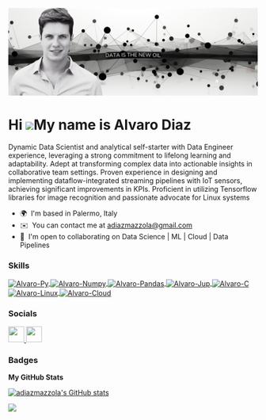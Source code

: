 ![Banner](https://github.com/adiazmazzola/adiazmazzola/blob/main/Images/BannerGitHub.png)

Hi ![](https://user-images.githubusercontent.com/18350557/176309783-0785949b-9127-417c-8b55-ab5a4333674e.gif)My name is Alvaro Diaz
===================================================================================================================================

Dynamic Data Scientist and analytical self-starter with Data Engineer experience, leveraging a strong commitment to lifelong learning and adaptability. Adept at transforming complex data into actionable insights in collaborative team settings. Proven experience in designing and implementing dataflow-integrated streaming pipelines with IoT sensors, achieving significant improvements in KPIs. Proficient in utilizing Tensorflow libraries for image recognition and passionate advocate for Linux systems

* 🌍  I'm based in Palermo, Italy
* ✉️  You can contact me at [adiazmazzola@gmail.com](mailto:adiazmazzola@gmail.com)
* 🤝  I'm open to collaborating on Data Science | ML | Cloud | Data Pipelines

### Skills


<div style="display: inline_block"><en>

<a href="https://www.python.org/" target="_blank">
    <img align="center" alt="Alvaro-Py" height="30" width="40" src="https://cdn.jsdelivr.net/gh/devicons/devicon/icons/python/python-original.svg">
</a>
<a href="https://numpy.org/" target="_blank">
    <img align="center" alt="Alvaro-Numpy" height="30" width="40" src="https://cdn.jsdelivr.net/gh/devicons/devicon/icons/numpy/numpy-original.svg">
</a>
<a href="https://pandas.pydata.org/" target="_blank">
    <img align="center" alt="Alvaro-Pandas" height="30" width="40" src="https://cdn.jsdelivr.net/gh/devicons/devicon/icons/pandas/pandas-original.svg">
</a>
<a href="https://jupyter.org/" target="_blank">
    <img align="center" alt="Alvaro-Jup" height="30" width="40" src="https://cdn.jsdelivr.net/gh/devicons/devicon/icons/jupyter/jupyter-original-wordmark.svg">
</a>
<a href="https://devdocs.io/c/" target="_blank">
    <img align="center" alt="Alvaro-C" height="30" width="40" src="https://cdn.jsdelivr.net/gh/devicons/devicon/icons/c/c-original.svg">
</a>
<a href="https://www.linux.org/" target="_blank">
    <img align="center" alt="Alvaro-Linux" height="30" width="40" src="https://cdn.jsdelivr.net/gh/devicons/devicon/icons/linux/linux-original.svg">
</a>
<a href="https://cloud.google.com/docs/" target="_blank">
    <img align="center" alt="Alvaro-Cloud" height="30" width="40" src="https://cdn.jsdelivr.net/gh/devicons/devicon/icons/googlecloud/googlecloud-original.svg">
</a>


</div>
  

### Socials

<p align="left"> <a href="https://www.github.com/adiazmazzola" target="_blank" rel="noreferrer"> <picture> <source media="(prefers-color-scheme: dark)" srcset="https://raw.githubusercontent.com/danielcranney/readme-generator/main/public/icons/socials/github-dark.svg" /> <source media="(prefers-color-scheme: light)" srcset="https://raw.githubusercontent.com/danielcranney/readme-generator/main/public/icons/socials/github.svg" /> <img src="https://raw.githubusercontent.com/danielcranney/readme-generator/main/public/icons/socials/github.svg" width="32" height="32" /> </picture> </a> <a href="https://www.linkedin.com/in/alvaro-arturo-diaz-a2a4552a1/" target="_blank" rel="noreferrer"> <picture> <source media="(prefers-color-scheme: dark)" srcset="https://raw.githubusercontent.com/danielcranney/readme-generator/main/public/icons/socials/linkedin-dark.svg" /> <source media="(prefers-color-scheme: light)" srcset="https://raw.githubusercontent.com/danielcranney/readme-generator/main/public/icons/socials/linkedin.svg" /> <img src="https://raw.githubusercontent.com/danielcranney/readme-generator/main/public/icons/socials/linkedin.svg" width="32" height="32" /> </picture> </a></p>

### Badges

<b>My GitHub Stats</b>

<a href="http://www.github.com/adiazmazzola"><img src="https://github-readme-stats.vercel.app/api?username=adiazmazzola&show_icons=true&hide=&count_private=true&title_color=0891b2&text_color=ffffff&icon_color=0891b2&bg_color=1c1917&hide_border=true&show_icons=true" alt="adiazmazzola's GitHub stats" /></a>

<a href="http://www.github.com/adiazmazzola"><img src="https://github-readme-streak-stats.herokuapp.com/?user=adiazmazzola&stroke=ffffff&background=1c1917&ring=0891b2&fire=0891b2&currStreakNum=ffffff&currStreakLabel=0891b2&sideNums=ffffff&sideLabels=ffffff&dates=ffffff&hide_border=true" /></a>
